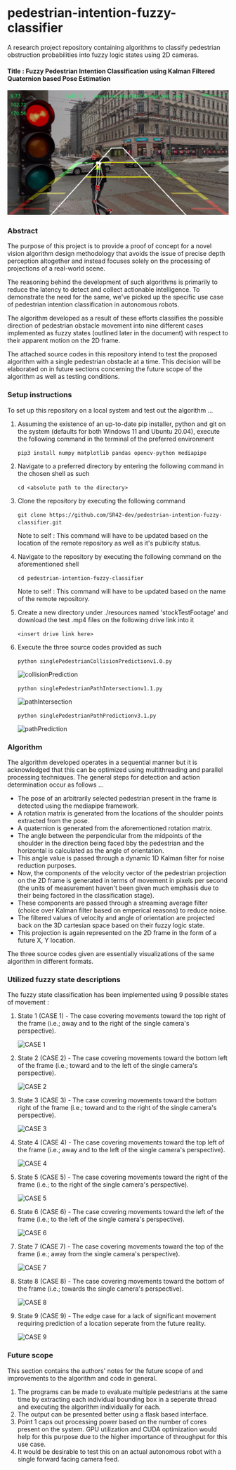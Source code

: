 # pedestrian-intention-fuzzy-classifier
A research project repository containing algorithms to classify pedestrian obstruction probabilities into fuzzy logic states using 2D cameras.

#### Title : Fuzzy Pedestrian Intention Classification using Kalman Filtered Quaternion based Pose Estimation

![Introduction](./resources/generalInformation/READMEGraphics/snapshot.JPG)

### Abstract 
The purpose of this project is to provide a proof of concept for a novel vision algorithm design methodology that avoids the issue of precise depth perception altogether and instead focuses solely on the processing of projections of a real-world scene.

The reasoning behind the development of such algorithms is primarily to reduce the latency to detect and collect actionable intelligence. To demonstrate the need for the same, we've picked up the specific use case of pedestrian intention classification in autonomous robots.

The algorithm developed as a result of these efforts classifies the possible direction of pedestrian obstacle movement into nine different cases implemented as fuzzy states (outlined later in the document) with respect to their apparent motion on the 2D frame. 

The attached source codes in this repository intend to test the proposed algorithm with a single pedestrian obstacle at a time. This decision will be elaborated on in future sections concerning the future scope of the algorithm as well as testing conditions.

### Setup instructions
To set up this repository on a local system and test out the algorithm ...

1. Assuming the existence of an up-to-date pip installer, python and git on the system (defaults for both Windows 11 and Ubuntu 20.04), execute the following command in the terminal of the preferred environment 

    ```pip3 install numpy matplotlib pandas opencv-python mediapipe ```


2. Navigate to a preferred directory by entering the following command in the chosen shell as such 

    ```cd <absolute path to the directory>```


3. Clone the repository by executing the following command 

    ```git clone https://github.com/SR42-dev/pedestrian-intention-fuzzy-classifier.git```
    
    Note to self : This command will have to be updated based on the location of the remote repository as well as it's publicity status.


4. Navigate to the repository by executing the following command on the aforementioned shell 

    ```cd pedestrian-intention-fuzzy-classifier```

    Note to self : This command will have to be updated based on the name of the remote repository.


5. Create a new directory under ./resources named 'stockTestFootage' and download the test .mp4 files on the following drive link into it 

   ```<insert drive link here>```


6. Execute the three source codes provided as such 

   ```python singlePedestrianCollisionPredictionv1.0.py```


   ![collisionPrediction](./resources/generalInformation/READMEGraphics/collisionPredictionDemo.JPG)

   
   ```python singlePedestrianPathIntersectionv1.1.py```
   

   ![pathIntersection](./resources/generalInformation/READMEGraphics/pathIntersectionDemo.JPG)


   ```python singlePedestrianPathPredictionv3.1.py```


   ![pathPrediction](./resources/generalInformation/READMEGraphics/pathPredictionDemo.JPG)


### Algorithm

The algorithm developed operates in a sequential manner but it is acknowledged that this can be optimized using multithreading and parallel processing techniques.
The general steps for detection and action determination occur as follows ...

- The pose of an arbitrarily selected pedestrian present in the frame is detected using the mediapipe framework.
- A rotation matrix is generated from the locations of the shoulder points extracted from the pose.
- A quaternion is generated from the aforementioned rotation matrix.
- The angle between the perpendicular from the midpoints of the shoulder in the direction being faced bby the pedestrian and the horizontal is calculated as the angle of orientation.
- This angle value is passed through a dynamic 1D Kalman filter for noise reduction purposes.
- Now, the components of the velocity vector of the pedestrian projection on the 2D frame is generated in terms of movement in pixels per second (the units of measurement haven't been given much emphasis due to their being factored in the classification stage).
- These components are passed through a streaming average filter (choice over Kalman filter based on emperical reasons) to reduce noise.
- The filtered values of velocity and angle of orientation are projected back on the 3D cartesian space based on their fuzzy logic state.
- This projection is again represented on the 2D frame in the form of a future X, Y location.

The three source codes given are essentially visualizations of the same algorithm in different formats.

### Utilized fuzzy state descriptions 

The fuzzy state classification has been implemented using 9 possible states of movement :

1. State 1 (CASE 1) - The case covering movements toward the top right of the frame (i.e.; away and to the right of the single camera's perspective).
   

   ![CASE 1](./resources/generalInformation/READMEGraphics/case1.JPG)
   

2. State 2 (CASE 2) - The case covering movements toward the bottom left of the frame (i.e.; toward and to the left of the single camera's perspective).


   ![CASE 2](./resources/generalInformation/READMEGraphics/case2.JPG)
   

3. State 3 (CASE 3) - The case covering movements toward the bottom right of the frame (i.e.; toward and to the right of the single camera's perspective).


   ![CASE 3](./resources/generalInformation/READMEGraphics/case3.JPG)
   

4. State 4 (CASE 4) - The case covering movements toward the top left of the frame (i.e.; away and to the left of the single camera's perspective).


   ![CASE 4](./resources/generalInformation/READMEGraphics/case4.JPG)
   

5. State 5 (CASE 5) - The case covering movements toward the right of the frame (i.e.; to the right of the single camera's perspective).


   ![CASE 5](./resources/generalInformation/READMEGraphics/case5.JPG)
   

6. State 6 (CASE 6) - The case covering movements toward the left of the frame (i.e.; to the left of the single camera's perspective).


   ![CASE 6](./resources/generalInformation/READMEGraphics/case6.JPG)
   

7. State 7 (CASE 7) - The case covering movements toward the top of the frame (i.e.; away from the single camera's perspective).


   ![CASE 7](./resources/generalInformation/READMEGraphics/case7.JPG)
   

8. State 8 (CASE 8) - The case covering movements toward the bottom of the frame (i.e.; towards the single camera's perspective).


   ![CASE 8](./resources/generalInformation/READMEGraphics/case8.JPG)
   

9. State 9 (CASE 9) - The edge case for a lack of significant movement requiring prediction of a location seperate from the future reality.


   ![CASE 9](./resources/generalInformation/READMEGraphics/case9.JPG)
   


### Future scope 

This section contains the authors' notes for the future scope of and improvements to the algorithm and code in general.

1. The programs can be made to evaluate multiple pedestrians at the same time by extracting each individual bounding box in a seperate thread and executing the algorithm individually for each.
2. The output can be presented better using a flask based interface.
3. Point 1 caps out processing power based on the number of cores present on the system. GPU utilization and CUDA optimization would help for this purpose due to the higher importance of throughput for this use case.
4. It would be desirable to test this on an actual autonomous robot with a single forward facing camera feed.